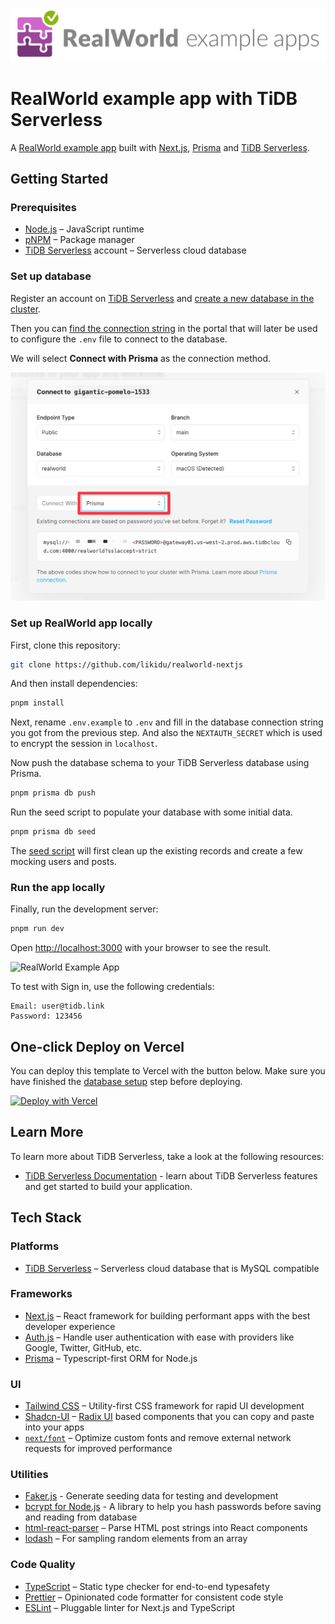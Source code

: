 ![RealWorld Example App](./docs/realworld-dual-mode.png)

# RealWorld example app with TiDB Serverless

A [RealWorld example app](https://github.com/gothinkster/realworld) built with [Next.js](https://nextjs.org/), [Prisma](https://www.prisma.io/) and [TiDB Serverless](https://tidbcloud.com/).

## Getting Started

### Prerequisites

- [Node.js](https://nodejs.org/en/) – JavaScript runtime
- [pNPM](https://pnpm.io/) – Package manager
- [TiDB Serverless](https://tidbcloud.com/) account – Serverless cloud database

### Set up database

Register an account on [TiDB Serverless](https://tidbcloud.com/) and [create a new database in the cluster](https://docs.pingcap.com/tidbcloud/tidb-cloud-quickstart).

Then you can [find the connection string](https://docs.pingcap.com/tidbcloud/connect-via-standard-connection-serverless) in the portal that will later be used to configure the `.env` file to connect to the database.

We will select **Connect with Prisma** as the connection method.

![Connect with Prisma](./docs/connect-with-prisma.png)

### Set up RealWorld app locally

First, clone this repository:

```bash
git clone https://github.com/likidu/realworld-nextjs
```

And then install dependencies:

```bash
pnpm install
```

Next, rename `.env.example` to `.env` and fill in the database connection string you got from the previous step. And also the `NEXTAUTH_SECRET` which is used to encrypt the session in `localhost`.

Now push the database schema to your TiDB Serverless database using Prisma.

```bash
pnpm prisma db push
```

Run the seed script to populate your database with some initial data.

```bash
pnpm prisma db seed
```

The [seed script](./prisma/seed.ts) will first clean up the existing records and create a few mocking users and posts.

### Run the app locally

Finally, run the development server:

```bash
pnpm run dev
```

Open [http://localhost:3000](http://localhost:3000) with your browser to see the result.

![RealWorld Example App](./docs/realworld-nextjs-tidb-serverless.png)

To test with Sign in, use the following credentials:

```
Email: user@tidb.link
Password: 123456
```

## One-click Deploy on Vercel

You can deploy this template to Vercel with the button below. Make sure you have finished the [database setup](#set-up-database) step before deploying.

[![Deploy with Vercel](https://vercel.com/button)](https://vercel.com/new/clone?repository-url=https%3A%2F%2Fgithub.com%2Flikidu%2Frealworld-nextjs&project-name=realworld-nextjs-tidb-serverless&repository-name=realworld-nextjs&demo-title=RealWorld%20with%20TiDB%20Serverless&demo-description=A%20RealWorld%20example%20app%20built%20with%20Next.js%2C%20Prisma%20and%20TiDB%20Serverless.&demo-url=realworld-nextjs-tidb-serverless.vercel.app&demo-image=https%3A%2F%2Fraw.githubusercontent.com%2Flikidu%2Frealworld-nextjs%2Fmain%2Fdocs%2Frealworld-nextjs-tidb-serverless.png&integration-ids=oac_coKBVWCXNjJnCEth1zzKoF1j)

## Learn More

To learn more about TiDB Serverless, take a look at the following resources:

- [TiDB Serverless Documentation](https://docs.pingcap.com/tidbcloud/) - learn about TiDB Serverless features and get started to build your application.

## Tech Stack

### Platforms

- [TiDB Serverless](https://tidbcloud.com/) – Serverless cloud database that is MySQL compatible

### Frameworks

- [Next.js](https://nextjs.org/) – React framework for building performant apps with the best developer experience
- [Auth.js](https://authjs.dev/) – Handle user authentication with ease with providers like Google, Twitter, GitHub, etc.
- [Prisma](https://www.prisma.io/) – Typescript-first ORM for Node.js

### UI

- [Tailwind CSS](https://tailwindcss.com/) – Utility-first CSS framework for rapid UI development
- [Shadcn-UI](https://ui.shadcn.com/) – [Radix UI](https://www.radix-ui.com/) based components that you can copy and paste into your apps
- [`next/font`](https://nextjs.org/docs/basic-features/font-optimization) – Optimize custom fonts and remove external network requests for improved performance

### Utilities

- [Faker.js](https://fakerjs.dev/) - Generate seeding data for testing and development
- [bcrypt for Node.js](https://github.com/kelektiv/node.bcrypt.js) - A library to help you hash passwords before saving and reading from database
- [html-react-parser](https://github.com/remarkablemark/html-react-parser) – Parse HTML post strings into React components
- [lodash](https://lodash.com/) – For sampling random elements from an array

### Code Quality

- [TypeScript](https://www.typescriptlang.org/) – Static type checker for end-to-end typesafety
- [Prettier](https://prettier.io/) – Opinionated code formatter for consistent code style
- [ESLint](https://eslint.org/) – Pluggable linter for Next.js and TypeScript

